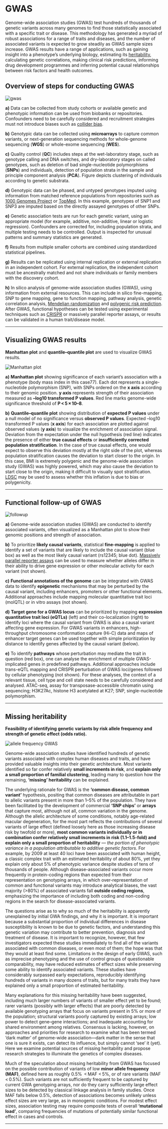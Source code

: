 # GWAS

Genome-wide association studies (GWAS) test hundreds of thousands of genetic variants across many genomes to find those statistically associated with a specific trait or disease. This methodology has generated a myriad of robust associations for a range of traits and diseases, and the number of associated variants is expected to grow steadily as GWAS sample sizes increase. GWAS results have a range of applications, such as gaining insight into a phenotype’s underlying biology, estimating its [heritability](https://www.nature.com/scitable/topicpage/estimating-trait-heritability-46889/), calculating genetic correlations, making clinical risk predictions, informing drug development programmes and inferring potential causal relationships between risk factors and health outcomes.

## Overview of steps for conducting GWAS

![gwas](https://media.springernature.com/lw685/springer-static/image/art%3A10.1038%2Fs43586-021-00056-9/MediaObjects/43586_2021_56_Fig1_HTML.png?as=webp)

__a)__  Data can be collected from study cohorts or available genetic and phenotypic information can be used from biobanks or repositories. Confounders need to be carefully considered and recruitment strategies must not introduce biases such as [collider bias](https://en.wikipedia.org/wiki/Collider_(statistics)). 

__b)__  Genotypic data can be collected using __microarrays__ to capture common variants, or next-generation sequencing methods for whole-genome sequencing (__WGS__) or whole-exome sequencing (__WES__). 

__c)__ Quality control (__QC__) includes steps at the wet-laboratory stage, such as genotype calling and DNA switches, and dry-laboratory stages on called genotypes, such as deletion of bad single-nucleotide polymorphisms (__SNPs__) and individuals, detection of population strata in the sample and principle component analysis (__PCA__). Figure depicts clustering of individuals according to genetic substrata. 

__d)__ Genotypic data can be phased, and untyped genotypes imputed using information from matched reference populations from repositories such as [1000 Genomes Project](https://www.internationalgenome.org/1000-genomes-summary) or [TopMed](https://topmed.nhlbi.nih.gov/). In this example, genotypes of SNP1 and SNP3 are imputed based on the directly assayed genotypes of other SNPs. 

__e)__ Genetic association tests are run for each genetic variant, using an appropriate model (for example, additive, non-additive, linear or logistic regression). Confounders are corrected for, including population strata, and multiple testing needs to be controlled. Output is inspected for unusual patterns and summary statistics are generated. 

__f)__ Results from multiple smaller cohorts are combined using standardized statistical pipelines. 

__g)__ Results can be replicated using internal replication or external replication in an independent cohort. For external replication, the independent cohort must be ancestrally matched and not share individuals or family members with the discovery cohort. 

__h)__ In silico analysis of genome-wide association studies (GWAS), using information from external resources. This can include in silico fine-mapping, SNP to gene mapping, gene to function mapping, pathway analysis, genetic correlation analysis, [Mendelian randomization](https://www.cdc.gov/genomics/events/precision_med_pop.htm#:~:text=Mendelian%20randomization%20is%20a%20method,on%20disease%20in%20observational%20studies.) and [polygenic risk prediction](https://en.wikipedia.org/wiki/Polygenic_score#:~:text=In%20a%20polygenic%20risk%20predictor,nucleotide%20polymorphisms%2C%20or%20SNPs). After GWAS, functional hypotheses can be tested using experimental techniques such as [CRISPR](https://en.wikipedia.org/wiki/CRISPR) or massively parallel reporter assays, or results can be validated in a human trait/disease model.

----

## Visualizing GWAS results

__Manhattan plot__ and __quantile–quantile plot__ are used to visualize GWAS results.

![Manhattan plot](https://media.springernature.com/full/springer-static/image/art%3A10.1038%2Fs43586-021-00056-9/MediaObjects/43586_2021_56_Fig2_HTML.png?as=webp)

__a)__ __Manhattan plot__ showing significance of each variant’s association with a phenotype (body mass index in this case77). Each dot represents a single-nucleotide polymorphism (SNP), with SNPs ordered on the __x axis__ according to their genomic position. __y axis__ represents strength of their association measured as __–log10 transformed P values__. Red line marks genome-wide significance threshold of __P < 5 × 10–8__. 

__b)__ __Quantile–quantile plot__ showing distribution of __expected P values__ under a null model of no significance versus __observed P values__. Expected –log10 transformed P values (__x axis__) for each association are plotted against observed values (__y axis__) to visualize the enrichment of association signal. Deviation from the expectation under the null hypothesis (red line) indicates the presence of either __true causal effects__ or __insufficiently corrected population stratification__. In the case of true causal effects, one would expect to observe this deviation mostly at the right side of the plot, whereas population stratification causes the deviation to start closer to the origin. In this case, BMI is extremely polygenic and the genome-wide association study (GWAS) was highly powered, which may also cause the deviation to start close to the origin, making it difficult to visually spot stratification. [LDSC](https://github.com/bulik/ldsc) may be used to assess whether this inflation is due to bias or polygenicity.



----

## Functional follow-up of GWAS

![followup](https://media.springernature.com/full/springer-static/image/art%3A10.1038%2Fs43586-021-00056-9/MediaObjects/43586_2021_56_Fig3_HTML.png?as=webp)

__a)__ Genome-wide association studies (GWAS) are conducted to identify associated variants, often visualized as a Manhattan plot to show their genomic positions and strength of association. 

__b)__ To prioritize __likely causal variants__, statistical __fine-mapping__ is applied to identify a set of variants that are likely to include the causal variant (blue box) as well as the most likely causal variant (rs12345; blue dot). [Massively parallel reporter assays](https://www.ncbi.nlm.nih.gov/pmc/articles/PMC7938388/) can be used to measure whether alleles differ in their ability to drive gene expression or other molecular activity for each variant (not shown). 

__c)__ __Functional annotations of the genome__ can be integrated with GWAS data to identify __epigenetic__ mechanisms that may be perturbed by the causal variant, including enhancers, promoters or other functional elements. Additional approaches include mapping molecular quantitative trait loci (molQTL) or in vitro assays (not shown). 

__d)__ __Target gene for a GWAS locus__ can be prioritized by mapping __expression quantitative trait loci (eQTLs)__ (left) and their co-localization (right) to identify loci where the causal variant from GWAS is also a causal variant affecting gene expression. For GWAS variants in enhancers, high-throughput chromosome conformation capture (Hi-C) data and maps of enhancer target genes can be used together with simple prioritization by distance to identify genes affected by the causal variant (below). 

__e)__ To identify __pathways__ whose perturbation may mediate the trait in question (red box), one can analyse the enrichment of multiple GWAS-implicated genes in predefined pathways. Additional approaches include trans-eQTL mapping and CRISPR perturbation of GWAS loci/genes followed by cellular phenotyping (not shown). For these analyses, the context of a relevant tissue, cell type and cell state needs to be carefully considered and analysed. ATAC-seq, assay for transposase-accessible chromatin using sequencing; H3K27Ac, histone H3 acetylated at K27; SNP, single-nucleotide polymorphism.

----

## Missing heritability

__Feasibility of identifying genetic variants by risk allele frequency and strength of genetic effect (odds ratio).__

![allele frequency GWAS](https://media.springernature.com/full/springer-static/image/art%3A10.1038%2Fnature08494/MediaObjects/41586_2009_Article_BFnature08494_Fig1_HTML.jpg?as=webp)

Genome-wide association studies have identified hundreds of genetic variants associated with complex human diseases and traits, and have provided valuable insights into their genetic architecture. Most variants identified so far confer relatively __small increments in risk__, and __explain only a small proportion of familial clustering__, leading many to question how the remaining, __‘missing’ heritability__ can be explained. 

The underlying rationale for GWAS is the __‘common disease, common variant’__ hypothesis, positing that common diseases are attributable in part to allelic variants present in more than 1–5% of the population. They have been facilitated by the development of commercial __‘SNP chips’__ or __arrays__ that capture most, although not all, common variation in the genome. Although the allelic architecture of some conditions, notably age-related macular degeneration, for the most part reflects the contributions of several variants of large effect (defined loosely here as those increasing disease risk by twofold or more), __most common variants individually or in combination confer relatively small increments in risk (1.1–1.5-fold) and explain only a small proportion of heritability__ — _the portion of phenotypic variance in a population attributable to additive genetic factors_. For example, by 2009 at least 40 loci have been associated with human height, a classic complex trait with an estimated heritability of about 80%, yet they explain only about 5% of phenotypic variance despite studies of tens of thousands of people. Although disease-associated variants occur more frequently in protein-coding regions than expected from their representation on genotyping arrays, in which over-representation of common and functional variants may introduce analytical biases, the vast majority (>80%) of associated variants fall __outside coding regions__, emphasizing the importance of including both coding and non-coding regions in the search for disease-associated variants.

The questions arise as to why so much of the heritability is apparently unexplained by initial GWA findings, and why it is important. It is important because a substantial proportion of individual differences in disease susceptibility is known to be due to genetic factors, and understanding this genetic variation may contribute to better prevention, diagnosis and treatment of disease. It is important to recognize, however, that few investigators expected these studies immediately to find all of the variants associated with common diseases, or even most of them; the hope was that they would at least find some. Limitations in the design of early GWAS, such as imprecise phenotyping and the use of control groups of questionable comparability, may have reduced estimates of effect sizes while preserving some ability to identify associated variants. These studies have considerably surpassed early expectations, reproducibly identifying hundreds of variants in many dozens of traits, but for many traits they have explained only a small proportion of estimated heritability.

Many explanations for this missing heritability have been suggested, including much larger numbers of variants of smaller effect yet to be found; rarer variants (possibly with larger effects) that are poorly detected by available genotyping arrays that focus on variants present in 5% or more of the population; structural variants poorly captured by existing arrays; low power to detect gene–gene interactions; and inadequate accounting for shared environment among relatives. Consensus is lacking, however, on approaches and priorities for research to examine what has been termed ‘dark matter’ of genome-wide association—dark matter in the sense that one is sure it exists, can detect its influence, but simply cannot ‘see’ it (yet). Here we examine potential sources of missing heritability and propose research strategies to illuminate the genetics of complex diseases.

Much of the speculation about missing heritability from GWAS has focused on the possible contribution of variants of low __minor allele frequency (MAF)__, defined here as roughly 0.5%  < MAF < 5%, or of rare variants (MAF < 0.5%). Such variants are not sufficiently frequent to be captured by current GWA genotyping arrays, nor do they carry sufficiently large effect sizes to be detected by classical linkage analysis in family studies. Once MAF falls below 0.5%, detection of associations becomes unlikely unless effect sizes are very large, as in monogenic conditions. For modest effect sizes, association testing may require composite tests of overall __‘mutational load’__, comparing frequencies of mutations of potentially similar functional effect in cases and controls.

----
